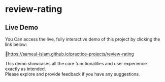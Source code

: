 # review-rating  

## Live Demo 

You Can access the live, fully interactive demo of this project by clicking the link below: 

  🔗https://sameul-islam.github.io/practice-projects/review-rating

This demo showcases all the core functionalities and user experience exactly as intended.  
Please explore and provide feedback if you have any suggestions.
